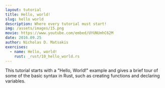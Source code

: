 ```yaml
---
layout: tutorial
title: Hello, world!
slug: hello world
description: Where every tutorial must start!
img: /assets/images/15.png
movie: https://www.youtube.com/embed/UYUNUmhC62M
date: 2016.09.25
author: Nicholas D. Matsakis
exercises:
  - name: Hello, world!
    rust: _rust/10_hello_world.rs
---
```


This tutorial starts with a "Hello, World!" example and gives a brief
tour of some of the basic syntax in Rust, such as creating functions
and declaring variables.

